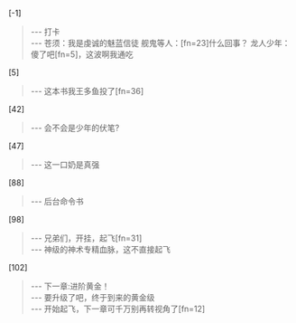 
[-1] 
>--- 打卡<br>
>--- 苍须：我是虔诚的魅蓝信徒
舰鬼等人：[fn=23]什么回事？
龙人少年：傻了吧[fn=5]，这波啊我通吃<br>

[5] 
>--- 这本书我王多鱼投了[fn=36]<br>

[42] 
>--- 会不会是少年的伏笔?<br>

[47] 
>--- 这一口奶是真强<br>

[88] 
>--- 后台命令书<br>

[98] 
>--- 兄弟们，开挂，起飞[fn=31]<br>
>--- 神级的神术专精血脉，这不直接起飞<br>

[102] 
>--- 下一章:进阶黄金！<br>
>--- 要升级了吧，终于到来的黄金级<br>
>--- 开始起飞，下一章可千万别再转视角了[fn=12]<br>

